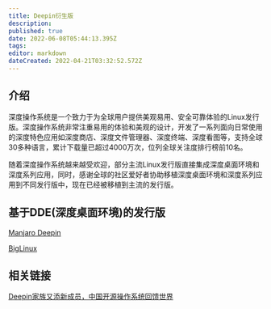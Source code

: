 ```yaml
---
title: Deepin衍生版
description: 
published: true
date: 2022-06-08T05:44:13.395Z
tags: 
editor: markdown
dateCreated: 2022-04-21T03:32:52.572Z
---
```


## 介绍

深度操作系统是一个致力于为全球用户提供美观易用、安全可靠体验的Linux发行版。深度操作系统非常注重易用的体验和美观的设计，开发了一系列面向日常使用的深度特色应用如深度商店、深度文件管理器、深度终端、深度看图等，支持全球30多种语言，累计下载量已超过4000万次，位列全球关注度排行榜前10名。

随着深度操作系统越来越受欢迎，部分主流Linux发行版直接集成深度桌面环境和深度系列应用，同时，感谢全球的社区爱好者协助移植深度桌面环境和深度系列应用到不同发行版中，现在已经被移植到主流的发行版。

## 基于DDE(深度桌面环境)的发行版

[Manjaro Deepin](https://manjaro.org/category/community-editions/deepin)

[BigLinux](www.biglinux.com.br)

## 相关链接

[Deepin家族又添新成员，中国开源操作系统回馈世界](https://www.deepin.com/?p=309)
